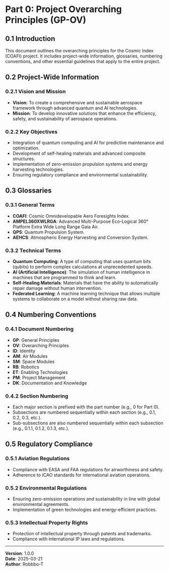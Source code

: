 # Part 0: Project Overarching Principles (GP-OV)

## 0.1 Introduction

This document outlines the overarching principles for the Cosmic Index (COAFI) project. It includes project-wide information, glossaries, numbering conventions, and other essential guidelines that apply to the entire project.

## 0.2 Project-Wide Information

### 0.2.1 Vision and Mission

- **Vision**: To create a comprehensive and sustainable aerospace framework through advanced quantum and AI technologies.
- **Mission**: To develop innovative solutions that enhance the efficiency, safety, and sustainability of aerospace operations.

### 0.2.2 Key Objectives

- Integration of quantum computing and AI for predictive maintenance and optimization.
- Development of self-healing materials and advanced composite structures.
- Implementation of zero-emission propulsion systems and energy harvesting technologies.
- Ensuring regulatory compliance and environmental sustainability.

## 0.3 Glossaries

### 0.3.1 General Terms

- **COAFI**: Cosmic Omnidevelopable Aero Foresights Index.
- **AMPEL360XWLRGA**: Advanced Multi-Purpose Eco-Logical 360° Platform Extra Wide Long Range Gaia Air.
- **QPS**: Quantum Propulsion System.
- **AEHCS**: Atmospheric Energy Harvesting and Conversion System.

### 0.3.2 Technical Terms

- **Quantum Computing**: A type of computing that uses quantum bits (qubits) to perform complex calculations at unprecedented speeds.
- **AI (Artificial Intelligence)**: The simulation of human intelligence in machines that are programmed to think and learn.
- **Self-Healing Materials**: Materials that have the ability to automatically repair damage without human intervention.
- **Federated Learning**: A machine learning technique that allows multiple systems to collaborate on a model without sharing raw data.

## 0.4 Numbering Conventions

### 0.4.1 Document Numbering

- **GP**: General Principles
- **OV**: Overarching Principles
- **ID**: Identity
- **AM**: Air Modules
- **SM**: Space Modules
- **RB**: Robotics
- **ET**: Enabling Technologies
- **PM**: Project Management
- **DK**: Documentation and Knowledge

### 0.4.2 Section Numbering

- Each major section is prefixed with the part number (e.g., 0 for Part 0).
- Subsections are numbered sequentially within each section (e.g., 0.1, 0.2, 0.3, etc.).
- Sub-subsections are also numbered sequentially within each subsection (e.g., 0.1.1, 0.1.2, 0.1.3, etc.).

## 0.5 Regulatory Compliance

### 0.5.1 Aviation Regulations

- Compliance with EASA and FAA regulations for airworthiness and safety.
- Adherence to ICAO standards for international aviation operations.

### 0.5.2 Environmental Regulations

- Ensuring zero-emission operations and sustainability in line with global environmental agreements.
- Implementation of green technologies and energy-efficient practices.

### 0.5.3 Intellectual Property Rights

- Protection of intellectual property through patents and trademarks.
- Compliance with international IP laws and regulations.

---

**Version**: 1.0.0  
**Date**: 2025-03-21  
**Author**: Robbbo-T
